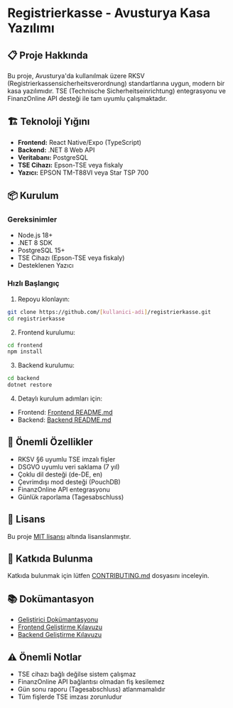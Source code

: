 # Registrierkasse - Avusturya Kasa Yazılımı

## 📋 Proje Hakkında
Bu proje, Avusturya'da kullanılmak üzere RKSV (Registrierkassensicherheitsverordnung) standartlarına uygun, modern bir kasa yazılımıdır. TSE (Technische Sicherheitseinrichtung) entegrasyonu ve FinanzOnline API desteği ile tam uyumlu çalışmaktadır.

## 🏗️ Teknoloji Yığını
- **Frontend:** React Native/Expo (TypeScript)
- **Backend:** .NET 8 Web API
- **Veritabanı:** PostgreSQL
- **TSE Cihazı:** Epson-TSE veya fiskaly
- **Yazıcı:** EPSON TM-T88VI veya Star TSP 700

## 📦 Kurulum

### Gereksinimler
- Node.js 18+
- .NET 8 SDK
- PostgreSQL 15+
- TSE Cihazı (Epson-TSE veya fiskaly)
- Desteklenen Yazıcı

### Hızlı Başlangıç
1. Repoyu klonlayın:
```bash
git clone https://github.com/[kullanici-adi]/registrierkasse.git
cd registrierkasse
```

2. Frontend kurulumu:
```bash
cd frontend
npm install
```

3. Backend kurulumu:
```bash
cd backend
dotnet restore
```

4. Detaylı kurulum adımları için:
- Frontend: [Frontend README.md](frontend/README.md)
- Backend: [Backend README.md](backend/README.md)

## 🔑 Önemli Özellikler
- RKSV §6 uyumlu TSE imzalı fişler
- DSGVO uyumlu veri saklama (7 yıl)
- Çoklu dil desteği (de-DE, en)
- Çevrimdışı mod desteği (PouchDB)
- FinanzOnline API entegrasyonu
- Günlük raporlama (Tagesabschluss)

## 📝 Lisans
Bu proje [MIT lisansı](LICENSE) altında lisanslanmıştır.

## 🤝 Katkıda Bulunma
Katkıda bulunmak için lütfen [CONTRIBUTING.md](CONTRIBUTING.md) dosyasını inceleyin.

## 📚 Dokümantasyon
- [Geliştirici Dokümantasyonu](DEVELOPMENT.md)
- [Frontend Geliştirme Kılavuzu](frontend/DEVELOPMENT.md)
- [Backend Geliştirme Kılavuzu](backend/DEVELOPMENT.md)

## ⚠️ Önemli Notlar
- TSE cihazı bağlı değilse sistem çalışmaz
- FinanzOnline API bağlantısı olmadan fiş kesilemez
- Gün sonu raporu (Tagesabschluss) atlanmamalıdır
- Tüm fişlerde TSE imzası zorunludur 